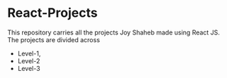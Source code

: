 # React-Projects
This repository carries all the projects Joy Shaheb made using React JS. The projects are divided across
* Level-1, 
* Level-2
* Level-3

